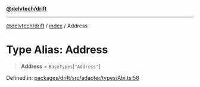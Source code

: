 [**@delvtech/drift**](../../README.md)

***

[@delvtech/drift](../../README.md) / [index](../README.md) / Address

# Type Alias: Address

> **Address** = `BaseTypes`\[`"Address"`\]

Defined in: [packages/drift/src/adapter/types/Abi.ts:58](https://github.com/delvtech/drift/blob/95370f81f9813e8d583ed884b0b07657be0d8f2c/packages/drift/src/adapter/types/Abi.ts#L58)
